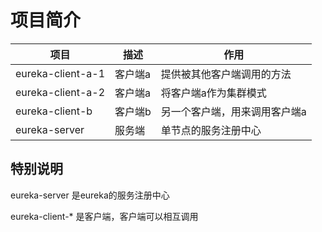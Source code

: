 # 项目简介

项目|描述|   作用
---|---|---
eureka-client-a-1 | 客户端a | 提供被其他客户端调用的方法
eureka-client-a-2 | 客户端a | 将客户端a作为集群模式
eureka-client-b | 客户端b | 另一个客户端，用来调用客户端a
eureka-server | 服务端 | 单节点的服务注册中心

## 特别说明
eureka-server 是eureka的服务注册中心

eureka-client-* 是客户端，客户端可以相互调用